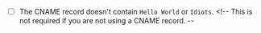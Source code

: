 - [ ] The CNAME record doesn't contain `Hello World` or `Idiots`.  <!-- This is not required if you are not using a CNAME record. --
